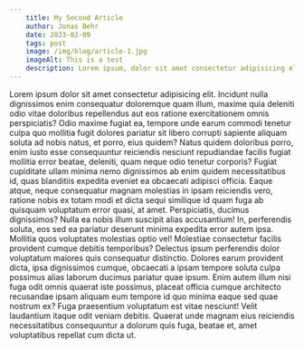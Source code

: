 ```yaml
---
    title: My Second Article
    author: Jonas Behr
    date: 2023-02-09
    tags: post
    image: /img/blog/article-1.jpg
    imageAlt: This is a test
    description: Lorem ipsum, dolor sit amet consectetur adipisicing elit. Nobis rerum enim sint aliquid delectus.
---
```


Lorem ipsum dolor sit amet consectetur adipisicing elit. Incidunt nulla dignissimos enim consequatur doloremque quam illum, maxime quia deleniti odio vitae doloribus repellendus aut eos ratione exercitationem omnis perspiciatis? Odio maxime fugiat ea, tempore unde earum commodi tenetur culpa quo mollitia fugit dolores pariatur sit libero corrupti sapiente aliquam soluta ad nobis natus, et porro, eius quidem? Natus quidem doloribus porro, enim iusto esse consequuntur reiciendis nesciunt repudiandae facilis fugiat mollitia error beatae, deleniti, quam neque odio tenetur corporis? Fugiat cupiditate ullam minima nemo dignissimos ab enim quidem necessitatibus id, quas blanditiis expedita eveniet ea obcaecati adipisci officia. Eaque atque, neque consequatur magnam molestias in ipsam reiciendis vero, ratione nobis ex totam modi et dicta sequi similique id quam fuga ab quisquam voluptatum error quasi, at amet. Perspiciatis, ducimus dignissimos? Nulla ea nobis illum suscipit alias accusantium! In, perferendis soluta, eos sed ea pariatur deserunt minima expedita error autem ipsa. Mollitia quos voluptates molestias optio vel! Molestiae consectetur facilis provident cumque debitis temporibus? Delectus ipsum perferendis dolor voluptatum maiores quis consequatur distinctio. Dolores earum provident dicta, ipsa dignissimos cumque, obcaecati a ipsam tempore soluta culpa possimus alias laborum ducimus pariatur quae ipsum. Enim autem illum nisi fuga odit omnis quaerat iste possimus, placeat officia cumque architecto recusandae ipsam aliquam eum tempore id quo minima eaque sed quae nostrum ex? Fuga praesentium voluptatum est vitae nesciunt! Velit laudantium itaque odit veniam debitis. Quaerat unde magnam eius reiciendis necessitatibus consequuntur a dolorum quis fuga, beatae et, amet voluptatibus repellat cum dicta ut.
